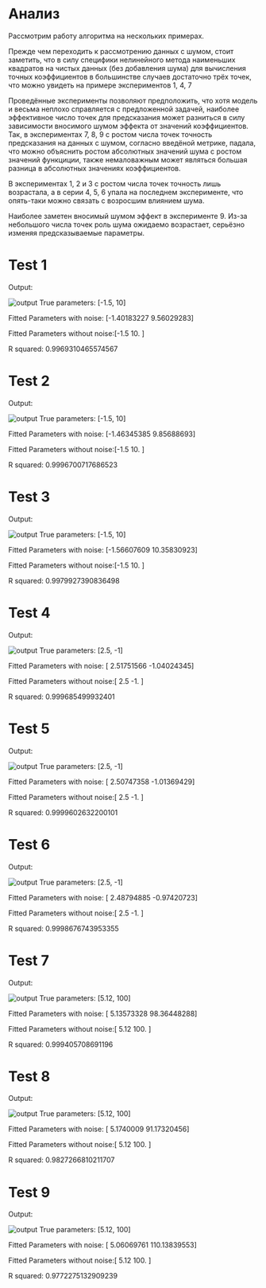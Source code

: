 
# Анализ

Рассмотрим работу алгоритма на нескольких примерах.

Прежде чем переходить к рассмотрению данных с шумом, стоит заметить, что в силу специфики нелинейного метода наименьших квадратов на чистых данных (без добавления шума) для вычисления точных коэффициентов в большинстве случаев достаточно трёх точек, что можно увидеть на примере экспериментов 1, 4, 7

Проведённые эксперименты позволяют предположить, что хотя модель и весьма неплохо справляется с предложенной задачей, наиболее эффективное число точек для предсказания может разниться в силу зависимости вносимого шумом эффекта от значений коэффициентов. Так, в экспериментах 7, 8, 9 с ростом числа точек точность предсказания на данных с шумом, согласно введёной метрике, падала, что можно объяснить ростом абсолютных значений шума с ростом значений функциции, также немаловажным может являться большая разница в абсолютных значениях коэффициентов.

В экспериментах 1, 2 и 3 с ростом числа точек точность лишь возрастала, а в серии 4, 5, 6 упала на последнем эксперименте, что опять-таки можно связать с возросшим влиянием шума.

Наиболее заметен вносимый шумом эффект в эксперименте 9. Из-за небольшого числа точек роль шума ожидаемо возрастает, серьёзно изменяя предсказываемые параметры.


# Test 1
Output:

![output](output1.png)
True parameters: [-1.5, 10]

Fitted Parameters with noise: [-1.40183227  9.56029283]

Fitted Parameters without noise:[-1.5 10. ]

R squared: 0.9969310465574567

# Test 2
Output:

![output](output2.png)
True parameters: [-1.5, 10]

Fitted Parameters with noise: [-1.46345385  9.85688693]

Fitted Parameters without noise:[-1.5 10. ]

R squared: 0.9996700717686523

# Test 3
Output:

![output](output3.png)
True parameters: [-1.5, 10]

Fitted Parameters with noise: [-1.56607609 10.35830923]

Fitted Parameters without noise:[-1.5 10. ]

R squared: 0.9979927390836498

# Test 4
Output:

![output](output4.png)
True parameters: [2.5, -1]

Fitted Parameters with noise: [ 2.51751566 -1.04024345]

Fitted Parameters without noise:[ 2.5 -1. ]

R squared: 0.999685499932401

# Test 5
Output:

![output](output5.png)
True parameters: [2.5, -1]

Fitted Parameters with noise: [ 2.50747358 -1.01369429]

Fitted Parameters without noise:[ 2.5 -1. ]

R squared: 0.9999602632200101

# Test 6
Output:

![output](output6.png)
True parameters: [2.5, -1]

Fitted Parameters with noise: [ 2.48794885 -0.97420723]

Fitted Parameters without noise:[ 2.5 -1. ]

R squared: 0.9998676743953355

# Test 7
Output:

![output](output7.png)
True parameters: [5.12, 100]

Fitted Parameters with noise: [ 5.13573328 98.36448288]

Fitted Parameters without noise:[  5.12 100.  ]

R squared: 0.999405708691196

# Test 8
Output:

![output](output8.png)
True parameters: [5.12, 100]

Fitted Parameters with noise: [ 5.1740009  91.17320456]

Fitted Parameters without noise:[  5.12 100.  ]

R squared: 0.9827266810211707

# Test 9
Output:

![output](output9.png)
True parameters: [5.12, 100]

Fitted Parameters with noise: [  5.06069761 110.13839553]

Fitted Parameters without noise:[  5.12 100.  ]

R squared: 0.9772275132909239
